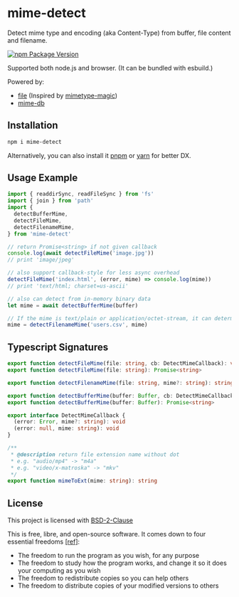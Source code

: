 # mime-detect

Detect mime type and encoding (aka Content-Type) from buffer, file content and filename.

[![npm Package Version](https://img.shields.io/npm/v/mime-detect.svg?maxAge=2592000)](https://www.npmjs.com/package/mime-detect)

Supported both node.js and browser.
(It can be bundled with esbuild.)

Powered by:

- [file](https://man7.org/linux/man-pages/man1/file.1.html) (Inspired by [mimetype-magic](https://www.npmjs.com/package/mimetype-magic))
- [mime-db](https://www.npmjs.com/package/mime-db)

## Installation

```bash
npm i mime-detect
```

Alternatively, you can also install it [pnpm](https://www.npmjs.com/package/pnpm) or [yarn](https://www.npmjs.com/package/yarn) for better DX.

## Usage Example

```typescript
import { readdirSync, readFileSync } from 'fs'
import { join } from 'path'
import {
  detectBufferMime,
  detectFileMime,
  detectFilenameMime,
} from 'mime-detect'

// return Promise<string> if not given callback
console.log(await detectFileMime('image.jpg'))
// print 'image/jpeg'

// also support callback-style for less async overhead
detectFileMime('index.html', (error, mime) => console.log(mime))
// print 'text/html; charset=us-ascii'

// also can detect from in-memory binary data
let mime = await detectBufferMime(buffer)

// If the mime is text/plain or application/octet-stream, it can determine mime from filename. Otherwise, the original mime will be returned
mime = detectFilenameMime('users.csv', mime)
```

## Typescript Signatures

```typescript
export function detectFileMime(file: string, cb: DetectMimeCallback): void
export function detectFileMime(file: string): Promise<string>

export function detectFilenameMime(file: string, mime?: string): string

export function detectBufferMime(buffer: Buffer, cb: DetectMimeCallback): void
export function detectBufferMime(buffer: Buffer): Promise<string>

export interface DetectMimeCallback {
  (error: Error, mime?: string): void
  (error: null, mime: string): void
}

/**
 * @description return file extension name without dot
 * e.g. "audio/mp4" -> "m4a"
 * e.g. "video/x-matroska" -> "mkv"
 */
export function mimeToExt(mime: string): string
```

## License

This project is licensed with [BSD-2-Clause](./LICENSE)

This is free, libre, and open-source software. It comes down to four essential freedoms [[ref]](https://seirdy.one/2021/01/27/whatsapp-and-the-domestication-of-users.html#fnref:2):

- The freedom to run the program as you wish, for any purpose
- The freedom to study how the program works, and change it so it does your computing as you wish
- The freedom to redistribute copies so you can help others
- The freedom to distribute copies of your modified versions to others

